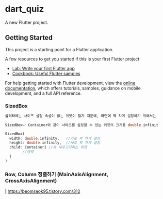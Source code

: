 # dart_quiz

A new Flutter project.

## Getting Started

This project is a starting point for a Flutter application.

A few resources to get you started if this is your first Flutter project:

- [Lab: Write your first Flutter app](https://docs.flutter.dev/get-started/codelab)
- [Cookbook: Useful Flutter samples](https://docs.flutter.dev/cookbook)

For help getting started with Flutter development, view the
[online documentation](https://docs.flutter.dev/), which offers tutorials,
samples, guidance on mobile development, and a full API reference.

### SizedBox
```dart
플러터에는 사이즈 설정 속성이 없는 위젯이 많기 때문에, 화면에 꽉 차게 설정하기 위해서는 사이즈 설정 속성이 있는 위젯을 이용하여 세팅해 줄 수 있다.
 
SizedBox나 Container와 같이 사이즈를 설정할 수 있는 위젯의 크기를 double.infinity 로 설정한 뒤, 기본 위젯을 자식으로 설정해준다.

SizedBox(	
  width: double.infinity,	//가로 꽉 차게 설정	
  height: double.infinity,	//세로 꽉 차게 설정	
  child: Container(	//꽉 채우고자하는 위젯		
        //생략
  )
)
```

### Row, Column 정렬하기 (MainAxisAlignment, CrossAxisAlignment)
| https://beomseok95.tistory.com/310

